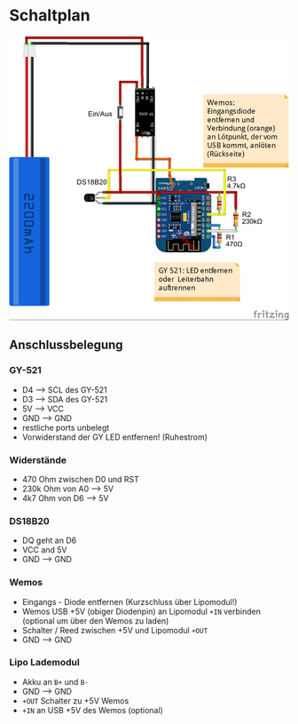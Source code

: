 # Schaltplan

![Schaltplan](/pics/Schematic.jpg)

## Anschlussbelegung

### GY-521

- D4 --> SCL des GY-521
- D3 --> SDA des GY-521
- 5V --> VCC
- GND --> GND
- restliche ports unbelegt
- Vorwiderstand der GY LED entfernen! (Ruhestrom) 

### Widerstände

- 470 Ohm zwischen D0 und RST
- 230k Ohm von A0 --> 5V
- 4k7 Ohm von D6 --> 5V

### DS18B20

- DQ geht an D6
- VCC and 5V
- GND --> GND

### Wemos

- Eingangs - Diode entfernen (Kurzschluss über Lipomodul!)
- Wemos USB +5V (obiger Diodenpin) an Lipomodul `+IN` verbinden (optional um über den Wemos zu laden)
- Schalter / Reed zwischen +5V und Lipomodul `+OUT`
- GND --> GND

### Lipo Lademodul

- Akku an `B+` und `B-`
- GND --> GND
- `+OUT` Schalter zu +5V Wemos
- `+IN` an USB +5V des Wemos (optional)